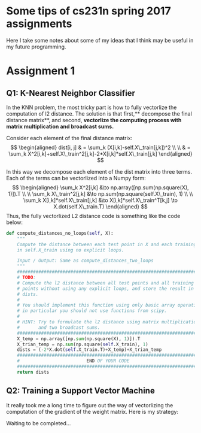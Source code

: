 # Some tips of cs231n spring 2017 assignments
Here I take some notes about some of my ideas that I think may be useful in my future programming.
# Assignment 1
## Q1: K-Nearest Neighbor Classifier
In the KNN problem, the most tricky part is how to fully vectorlize the computation of l2 distance. The solution is that first,** decompose the final distance matrix**, and second, **vectorlize the computing process with matrix multiplication and broadcast sums.**

Consider each element of the final distance matrix: 
$$ \begin{aligned} 
dist[i, j] & = \sum_k (X[i,k]-self.X\_train[j,k])^2 \\ \\
& = \sum_k X^2[i,k]+self.X\_train^2[j,k]-2*X[i,k]*self.X\_train[j,k]
\end{aligned} $$ 

In this way we decompose each element of the dist matrix into three terms. Each of the terms can be vectorlized into a Numpy form:
$$ \begin{aligned}
\sum_k X^2[i,k] &\to np.array([np.sum(np.square(X), 1)]).T \\ \\
\sum_k X\_train^2[j,k] &\to np.sum(np.square(self.X\_train), 1) \\ \\
\sum_k X[i,k]*self.X\_train[j,k] &\to X[i,k]*self.X\_train^T[k,j] \to X.dot(self.X\_train.T)
\end{aligned} $$
Thus, the fully vectorlized L2 distance code is something like the code below:

```Python
def compute_distances_no_loops(self, X):
    """
    Compute the distance between each test point in X and each training point
    in self.X_train using no explicit loops.

    Input / Output: Same as compute_distances_two_loops
    """ 
    #########################################################################
    # TODO:                                                                 #
    # Compute the l2 distance between all test points and all training      #
    # points without using any explicit loops, and store the result in      #
    # dists.                                                                #
    #                                                                       #
    # You should implement this function using only basic array operations; #
    # in particular you should not use functions from scipy.                #
    #                                                                       #
    # HINT: Try to formulate the l2 distance using matrix multiplication    #
    #       and two broadcast sums.                                         #
    #########################################################################
    X_temp = np.array([np.sum(np.square(X), 1)]).T
    X_trian_temp = np.sum(np.square(self.X_train), 1)
    dists = (-2*X.dot(self.X_train.T)+X_temp)+X_trian_temp
    #########################################################################
    #                         END OF YOUR CODE                              #
    #########################################################################
    return dists
```


## Q2: Training a Support Vector Machine
It really took me a long time to figure out the way of vectorlizing the computation of the gradient of the weight matrix. Here is my strategy:

Waiting to be completed...
